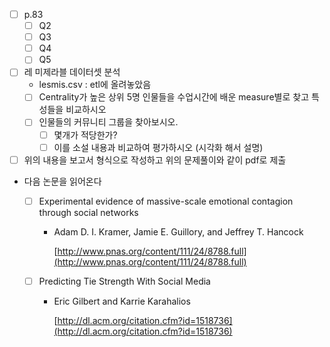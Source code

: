 - [ ]  p.83
    - [ ]  Q2
    - [ ]  Q3
    - [ ]  Q4
    - [ ]  Q5
- [ ]  레 미제라블 데이터셋 분석
    - lesmis.csv : etl에 올려놓았음
    - [ ]  Centrality가 높은 상위 5명 인물들을 수업시간에 배운 measure별로 찾고 특성들을 비교하시오
    - [ ]  인물들의 커뮤니티 그룹을 찾아보시오.
        - [ ]  몇개가 적당한가?
        - [ ]  이를 소설 내용과 비교하여 평가하시오 (시각화 해서 설명)
- [ ]  위의 내용을 보고서 형식으로 작성하고 위의 문제풀이와 같이 pdf로 제출
- 다음 논문을 읽어온다
    - [ ]  Experimental evidence of massive-scale emotional contagion through social networks
        - Adam D. I. Kramer, Jamie E. Guillory, and Jeffrey T. Hancock
            
            [http://www.pnas.org/content/111/24/8788.full](http://www.pnas.org/content/111/24/8788.full)
            
    - [ ]  Predicting Tie Strength With Social Media
        - Eric Gilbert and Karrie Karahalios
            
            [http://dl.acm.org/citation.cfm?id=1518736](http://dl.acm.org/citation.cfm?id=1518736)